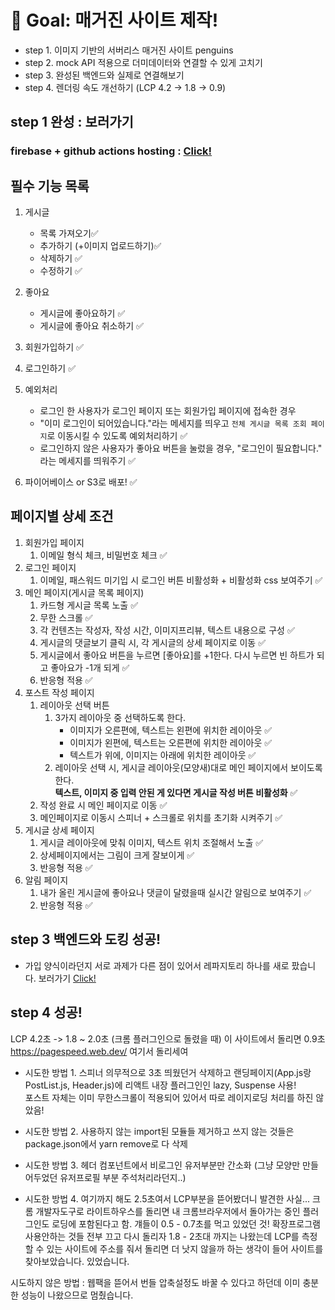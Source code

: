 
# 🏁 Goal: 매거진 사이트 제작!

- step 1. 이미지 기반의 서버리스 매거진 사이트 penguins
- step 2. mock API 적용으로 더미데이터와 연결할 수 있게 고치기
- step 3. 완성된 백엔드와 실제로 연결해보기
- step 4. 렌더링 속도 개선하기 (LCP 4.2 -> 1.8 -> 0.9)

## step 1 완성 : 보러가기
### firebase + github actions hosting : [Click!](https://penguins-test.firebaseapp.com/)

## 필수 기능 목록

1. 게시글 
    - 목록 가져오기✅
    - 추가하기 (+이미지 업로드하기)✅
    - 삭제하기 ✅
    - 수정하기 ✅
2. 좋아요
    - 게시글에 좋아요하기 ✅
    - 게시글에 좋아요 취소하기 ✅
3. 회원가입하기 ✅
4. 로그인하기 ✅

5. 예외처리
    - 로그인 한 사용자가 로그인 페이지 또는 회원가입 페이지에 접속한 경우 
    - "이미 로그인이 되어있습니다."라는 메세지를 띄우고 `전체 게시글 목록 조회 페이지`로 이동시킬 수 있도록 예외처리하기 ✅
    - 로그인하지 않은 사용자가 좋아요 버튼을 눌렀을 경우, "로그인이 필요합니다." 라는 메세지를 띄워주기 ✅
6. 파이어베이스 or S3로 배포! ✅


## 페이지별 상세 조건

1. 회원가입 페이지
    1. 이메일 형식 체크, 비밀번호 체크 ✅
2. 로그인 페이지
    1. 이메일, 패스워드 미기입 시 로그인 버튼 비활성화 + 비활성화 css 보여주기 ✅
3. 메인 페이지(게시글 목록 페이지)
    1. 카드형 게시글 목록 노출 ✅
    2. 무한 스크롤 ✅
    3. 각 컨텐츠는 작성자, 작성 시간, 이미지프리뷰, 텍스트 내용으로 구성 ✅
    4. 게시글의 댓글보기 클릭 시, 각 게시글의 상세 페이지로 이동 ✅
    5. 게시글에서 좋아요 버튼을 누르면 [좋아요]를 +1한다. 다시 누르면 빈 하트가 되고 좋아요가 -1개 되게 ✅   
    6. 반응형 적용 ✅
4. 포스트 작성 페이지
    1. 레이아웃 선택 버튼
        1. 3가지 레이아웃 중 선택하도록 한다.
            - 이미지가 오른편에, 텍스트는 왼편에 위치한 레이아웃 ✅  
            - 이미지가 왼편에, 텍스트는 오른편에 위치한 레이아웃 ✅  
            - 텍스트가 위에, 이미지는 아래에 위치한 레이아웃 ✅  
        2. 레이아웃 선택 시, 게시글 레이아웃(모양새)대로 메인 페이지에서 보이도록 한다.  
         **텍스트, 이미지 중 입력 안된 게 있다면 게시글 작성 버튼 비활성화** ✅  
    2. 작성 완료 시 메인 페이지로 이동 ✅  
    3. 메인페이지로 이동시 스피너 + 스크롤로 위치를 초기화 시켜주기 ✅  
5. 게시글 상세 페이지
    1. 게시글 레이아웃에 맞춰 이미지, 텍스트 위치 조절해서 노출 ✅  
    2. 상세페이지에서는 그림이 크게 잘보이게 ✅  
    3. 반응형 적용 ✅  
6. 알림 페이지
    1. 내가 올린 게시글에 좋아요나 댓글이 달렸을때 실시간 알림으로 보여주기 ✅  
    2. 반응형 적용 ✅  

## step 3 백엔드와 도킹 성공! 

- 가입 양식이라던지 서로 과제가 다른 점이 있어서 레파지토리 하나를 새로 팠습니다.
보러가기 [Click!](https://github.com/matty255/penguins_axios)


## step 4 성공! 

LCP 4.2초 -> 1.8 ~ 2.0초 (크롬 플러그인으로 돌렸을 때)
이 사이트에서 돌리면 0.9초 https://pagespeed.web.dev/ 여기서 돌리세여

 - 시도한 방법 1. 스피너 의무적으로 3초 띄웠던거 삭제하고 랜딩페이지(App.js랑 PostList.js, Header.js)에 리액트 내장 플러그인인 lazy, Suspense 사용!  
                 포스트 자체는 이미 무한스크롤이 적용되어 있어서 따로 레이지로딩 처리를 하진 않았음!
 
 - 시도한 방법 2. 사용하지 않는 import된 모듈들 제거하고 쓰지 않는 것들은 package.json에서 yarn remove로 다 삭제 
 
 - 시도한 방법 3. 헤더 컴포넌트에서 비로그인 유저부분만 간소화 (그냥 모양만 만들어두었던 유저프로필 부분 주석처리라던지..) 
 
 - 시도한 방법 4. 여기까지 해도 2.5초여서 LCP부분을 뜯어봤더니 발견한 사실... 크롬 개발자도구로 라이트하우스를 돌리면 내 크롬브라우저에서 돌아가는 중인 플러그인도 로딩에 포함된다고 함. 걔들이 0.5 - 0.7초를 먹고 있었던 것! 확장프로그램 사용안하는 것들 전부 끄고 다시 돌리자 1.8 - 2초대 까지는 나왔는데 LCP를 측정할 수 있는 사이트에 주소를 줘서 돌리면 더 낫지 않을까 하는 생각이 들어 사이트를 찾아보았습니다. 있었습니다.  
 

시도하지 않은 방법 : 웹팩을 뜯어서 번들 압축설정도 바꿀 수 있다고 하던데 이미 충분한 성능이 나왔으므로 멈췄습니다.
